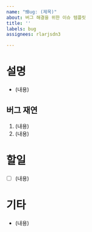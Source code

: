 ```yaml
---
name: "❗️Bug: (제목)"
about: 버그 해결을 위한 이슈 템플릿
title: ''
labels: bug
assignees: rlarjsdn3

---
```


# 설명

* (내용)

## 버그 재연

1. (내용)
2. (내용)

# 할일

- [ ] (내용)

# 기타

* (내용)
